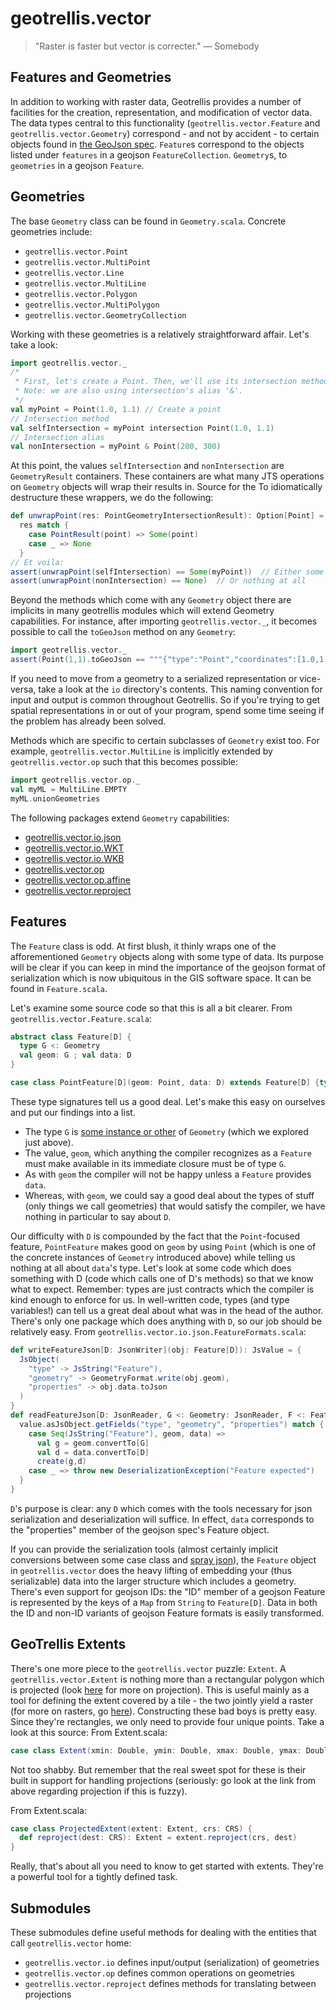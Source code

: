 # geotrellis.vector

>"Raster is faster but vector is correcter."
— Somebody

## Features and Geometries

In addition to working with raster data, Geotrellis provides
a number of facilities for the creation, representation, and
modification of vector data. The data types central to this
functionality (`geotrellis.vector.Feature` and
`geotrellis.vector.Geometry`) correspond - and not by accident -
to certain objects found in [the GeoJson spec](http://geojson.org/geojson-spec.html).
`Feature`s correspond to the objects listed  under `features`
in a geojson `FeatureCollection`. `Geometry`s, to `geometries`
in a geojson `Feature`.

## Geometries

The base `Geometry` class can be found in `Geometry.scala`.
Concrete geometries include:
- `geotrellis.vector.Point`
- `geotrellis.vector.MultiPoint`
- `geotrellis.vector.Line`
- `geotrellis.vector.MultiLine`
- `geotrellis.vector.Polygon`
- `geotrellis.vector.MultiPolygon`
- `geotrellis.vector.GeometryCollection`

Working with these geometries is a relatively straightforward
affair. Let's take a look:

```scala
import geotrellis.vector._
/*
 * First, let's create a Point. Then, we'll use its intersection method.
 * Note: we are also using intersection's alias '&'.
 */
val myPoint = Point(1.0, 1.1) // Create a point
// Intersection method
val selfIntersection = myPoint intersection Point(1.0, 1.1)
// Intersection alias
val nonIntersection = myPoint & Point(200, 300)
```

At this point, the values `selfIntersection` and `nonIntersection`
are `GeometryResult` containers. These containers are what many JTS
operations on `Geometry` objects will wrap their results in. Source
for the To idiomatically destructure these wrappers, we do the following:

```scala
def unwrapPoint(res: PointGeometryIntersectionResult): Option[Point] =
  res match {
    case PointResult(point) => Some(point)
    case _ => None
  }
// Et voila:
assert(unwrapPoint(selfIntersection) == Some(myPoint))  // Either some point
assert(unwrapPoint(nonIntersection) == None)  // Or nothing at all
```

Beyond the methods which come with any `Geometry` object there are
implicits in many geotrellis modules which will extend Geometry
capabilities. For instance, after importing `geotrellis.vector._`,
it becomes possible to call the `toGeoJson` method on any `Geometry`:

```scala
import geotrellis.vector._
assert(Point(1,1).toGeoJson == """{"type":"Point","coordinates":[1.0,1.0]}""")
```

If you need to move from a geometry to a serialized representation or
vice-versa, take a look at the `io` directory's contents. This naming
convention for input and output is common throughout Geotrellis.
So if you're trying to get spatial representations in or out of your
program, spend some time seeing if the problem has already been solved.

Methods which are specific to certain subclasses of `Geometry` exist too.
For example, `geotrellis.vector.MultiLine` is implicitly extended by
`geotrellis.vector.op` such that this becomes possible:

```scala
import geotrellis.vector.op._
val myML = MultiLine.EMPTY
myML.unionGeometries
```

The following packages extend `Geometry` capabilities:
- [geotrellis.vector.io.json](io/json/)
- [geotrellis.vector.io.WKT](io/WKT/)
- [geotrellis.vector.io.WKB](io/WKB/)
- [geotrellis.vector.op](op/)
- [geotrellis.vector.op.affine](op/affine/)
- [geotrellis.vector.reproject](reproject/)

## Features
The `Feature` class is odd. At first blush, it thinly wraps one of the
afforementioned `Geometry` objects along with some type of data. Its
purpose will be clear if you can keep in mind the importance of the
geojson format of serialization which is now ubiquitous in the GIS
software space. It can be found in `Feature.scala`.

Let's examine some source code so that this is all a bit clearer.
From `geotrellis.vector.Feature.scala`:

```scala
abstract class Feature[D] {
  type G <: Geometry
  val geom: G ; val data: D
}

case class PointFeature[D](geom: Point, data: D) extends Feature[D] {type G = Point}
```
These type signatures tell us a good deal. Let's make this easy
on ourselves and put our findings into a list.
- The type `G` is [some instance or other](http://docs.scala-lang.org/tutorials/tour/upper-type-bounds.html)
of `Geometry` (which we explored just above).
- The value, `geom`, which anything the compiler recognizes as a
`Feature` must make available in its immediate closure must be of type `G`.
- As with `geom` the compiler will not be happy unless a `Feature` provides `data`.
- Whereas, with `geom`, we could say a good deal about the types of
stuff (only things we call geometries) that would satisfy the compiler,
we have nothing in particular to say about `D`.

Our difficulty with `D` is compounded by the fact that the
`Point`-focused feature, `PointFeature` makes good on `geom`
by using `Point` (which is one of the concrete instances of `Geometry`
introduced above) while telling us nothing at all about `data`'s type.
Let's look at some code which does something with D (code which calls
one of D's methods) so that we know what to expect. Remember: types are
just contracts which the compiler is kind enough to enforce for us. In
well-written code, types (and type variables!) can tell us a great deal
about what was in the head of the author.
There's only one package which does anything with `D`, so our job
should be relatively easy. From `geotrellis.vector.io.json.FeatureFormats.scala`:

```Scala
def writeFeatureJson[D: JsonWriter](obj: Feature[D]): JsValue = {
  JsObject(
    "type" -> JsString("Feature"),
    "geometry" -> GeometryFormat.write(obj.geom),
    "properties" -> obj.data.toJson
  )
}
def readFeatureJson[D: JsonReader, G <: Geometry: JsonReader, F <: Feature[D]](value: JsValue)(create : (G, D) => F): F = {
  value.asJsObject.getFields("type", "geometry", "properties") match {
    case Seq(JsString("Feature"), geom, data) =>
      val g = geom.convertTo[G]
      val d = data.convertTo[D]
      create(g,d)
    case _ => throw new DeserializationException("Feature expected")
  }
}
```

`D`'s purpose is clear: any `D` which comes with the tools
necessary for json serialization and deserialization will suffice.
In effect, `data` corresponds to the "properties" member of the
geojson spec's Feature object.

If you can provide the serialization tools (almost certainly implicit
conversions between some case class and [spray json](https://github.com/spray/spray-json)),
the `Feature` object in `geotrellis.vector` does the heavy lifting
of embedding your (thus serializable) data into the larger structure
which includes a geometry. There's even support for geojson IDs: the
"ID" member of a geojson Feature is represented by the keys of a `Map`
from `String` to `Feature[D]`. Data in both the ID and non-ID variants
of geojson Feature formats is easily transformed.

## GeoTrellis Extents

There's one more piece to the `geotrellis.vector` puzzle: `Extent`.
A `geotrellis.vector.Extent` is nothing more than a rectangular
polygon which is projected (look
[here](../../../../../proj4/src/main/scalageotrellis/proj4) for more
on projection). This is useful mainly as a tool for defining the
extent covered by a tile - the two jointly yield a raster (for more
on rasters, go [here](../../../../../raster/src/main/scalageotrellis/raster)).
Constructing these bad boys is pretty easy. Since they're rectangles,
we only need to provide four unique points. Take a look at this source:
From Extent.scala:

```scala
case class Extent(xmin: Double, ymin: Double, xmax: Double, ymax: Double)
```

Not too shabby. But remember that the real sweet spot for these is
their built in support for handling projections (seriously: go look
at the link from above regarding projection if this is fuzzy).

From Extent.scala:

```scala
case class ProjectedExtent(extent: Extent, crs: CRS) {
  def reproject(dest: CRS): Extent = extent.reproject(crs, dest)
}
```

Really, that's about all you need to know to get started with
extents. They're a powerful tool for a tightly defined task.

## Submodules

These submodules define useful methods for dealing with
the entities that call `geotrellis.vector` home:
- `geotrellis.vector.io` defines input/output (serialization) of geometries
- `geotrellis.vector.op` defines common operations on geometries
- `geotrellis.vector.reproject` defines methods for translating between projections
